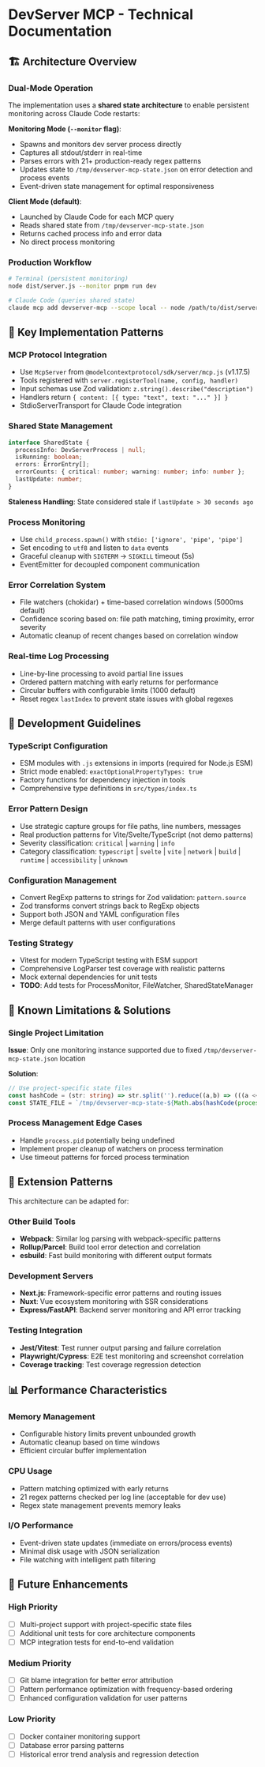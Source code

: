 # DevServer MCP - Technical Documentation

## 🏗️ Architecture Overview

### **Dual-Mode Operation**
The implementation uses a **shared state architecture** to enable persistent monitoring across Claude Code restarts:

**Monitoring Mode (`--monitor` flag)**:
- Spawns and monitors dev server process directly
- Captures all stdout/stderr in real-time  
- Parses errors with 21+ production-ready regex patterns
- Updates state to `/tmp/devserver-mcp-state.json` on error detection and process events
- Event-driven state management for optimal responsiveness

**Client Mode (default)**:
- Launched by Claude Code for each MCP query
- Reads shared state from `/tmp/devserver-mcp-state.json`
- Returns cached process info and error data
- No direct process monitoring

### **Production Workflow**
```bash
# Terminal (persistent monitoring)
node dist/server.js --monitor pnpm run dev

# Claude Code (queries shared state)
claude mcp add devserver-mcp --scope local -- node /path/to/dist/server.js
```

## 🧠 Key Implementation Patterns

### **MCP Protocol Integration**
- Use `McpServer` from `@modelcontextprotocol/sdk/server/mcp.js` (v1.17.5)
- Tools registered with `server.registerTool(name, config, handler)`
- Input schemas use Zod validation: `z.string().describe("description")`
- Handlers return `{ content: [{ type: "text", text: "..." }] }`
- StdioServerTransport for Claude Code integration

### **Shared State Management**
```typescript
interface SharedState {
  processInfo: DevServerProcess | null;
  isRunning: boolean;
  errors: ErrorEntry[];
  errorCounts: { critical: number; warning: number; info: number };
  lastUpdate: number;
}
```

**Staleness Handling**: State considered stale if `lastUpdate > 30 seconds ago`

### **Process Monitoring**
- Use `child_process.spawn()` with `stdio: ['ignore', 'pipe', 'pipe']`
- Set encoding to `utf8` and listen to `data` events
- Graceful cleanup with `SIGTERM` → `SIGKILL` timeout (5s)
- EventEmitter for decoupled component communication

### **Error Correlation System**
- File watchers (chokidar) + time-based correlation windows (5000ms default)
- Confidence scoring based on: file path matching, timing proximity, error severity
- Automatic cleanup of recent changes based on correlation window

### **Real-time Log Processing**
- Line-by-line processing to avoid partial line issues
- Ordered pattern matching with early returns for performance
- Circular buffers with configurable limits (1000 default)
- Reset regex `lastIndex` to prevent state issues with global regexes

## 🔧 Development Guidelines

### **TypeScript Configuration**
- ESM modules with `.js` extensions in imports (required for Node.js ESM)
- Strict mode enabled: `exactOptionalPropertyTypes: true`
- Factory functions for dependency injection in tools
- Comprehensive type definitions in `src/types/index.ts`

### **Error Pattern Design**
- Use strategic capture groups for file paths, line numbers, messages
- Real production patterns for Vite/Svelte/TypeScript (not demo patterns)
- Severity classification: `critical` | `warning` | `info`
- Category classification: `typescript` | `svelte` | `vite` | `network` | `build` | `runtime` | `accessibility` | `unknown`

### **Configuration Management**
- Convert RegExp patterns to strings for Zod validation: `pattern.source`
- Zod transforms convert strings back to RegExp objects
- Support both JSON and YAML configuration files
- Merge default patterns with user configurations

### **Testing Strategy**
- Vitest for modern TypeScript testing with ESM support
- Comprehensive LogParser test coverage with realistic patterns
- Mock external dependencies for unit tests
- **TODO**: Add tests for ProcessMonitor, FileWatcher, SharedStateManager

## 🚨 Known Limitations & Solutions

### **Single Project Limitation**
**Issue**: Only one monitoring instance supported due to fixed `/tmp/devserver-mcp-state.json` location

**Solution**:
```typescript
// Use project-specific state files
const hashCode = (str: string) => str.split('').reduce((a,b) => (((a << 5) - a) + b.charCodeAt(0))|0, 0);
const STATE_FILE = `/tmp/devserver-mcp-state-${Math.abs(hashCode(process.cwd()))}.json`;
```

### **Process Management Edge Cases**
- Handle `process.pid` potentially being undefined
- Implement proper cleanup of watchers on process termination
- Use timeout patterns for forced process termination

## 🚀 Extension Patterns

This architecture can be adapted for:

### **Other Build Tools**
- **Webpack**: Similar log parsing with webpack-specific patterns
- **Rollup/Parcel**: Build tool error detection and correlation
- **esbuild**: Fast build monitoring with different output formats

### **Development Servers**  
- **Next.js**: Framework-specific error patterns and routing issues
- **Nuxt**: Vue ecosystem monitoring with SSR considerations
- **Express/FastAPI**: Backend server monitoring and API error tracking

### **Testing Integration**
- **Jest/Vitest**: Test runner output parsing and failure correlation
- **Playwright/Cypress**: E2E test monitoring and screenshot correlation
- **Coverage tracking**: Test coverage regression detection

## 📊 Performance Characteristics

### **Memory Management**
- Configurable history limits prevent unbounded growth
- Automatic cleanup based on time windows
- Efficient circular buffer implementation

### **CPU Usage**
- Pattern matching optimized with early returns
- 21 regex patterns checked per log line (acceptable for dev use)
- Regex state management prevents memory leaks

### **I/O Performance** 
- Event-driven state updates (immediate on errors/process events)
- Minimal disk usage with JSON serialization
- File watching with intelligent path filtering

## 🔄 Future Enhancements

### **High Priority**
- [ ] Multi-project support with project-specific state files
- [ ] Additional unit tests for core architecture components
- [ ] MCP integration tests for end-to-end validation

### **Medium Priority**
- [ ] Git blame integration for better error attribution  
- [ ] Pattern performance optimization with frequency-based ordering
- [ ] Enhanced configuration validation for user patterns

### **Low Priority**
- [ ] Docker container monitoring support
- [ ] Database error parsing patterns
- [ ] Historical error trend analysis and regression detection